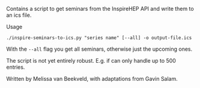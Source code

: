 Contains a script to get seminars from the InspireHEP API and write them to an ics file.

Usage

```
./inspire-seminars-to-ics.py "series name" [--all] -o output-file.ics
```

With the `--all` flag you get all seminars, otherwise just the upcoming ones. 

The script is not yet entirely robust. E.g. if can only handle up to 500 entries.

Written by Melissa van Beekveld, with adaptations from Gavin Salam.